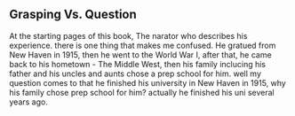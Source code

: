 <h2>Grasping Vs. Question</h2>
At the starting pages of this book, The narator who describes his experience. there is one thing that makes me confused.
He gratued from New Haven in 1915, then he went to the World War I, after that, he came back to his hometown - The Middle West, then 
his family inclucing his father and his uncles and aunts chose a prep school for him. well my question comes to that he finished his 
university in New Haven in 1915, why his family chose prep school for him? actually he finished his uni several years ago.
